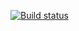[![Build status](https://ci.appveyor.com/api/projects/status/a5rgoqykhlftsjv5?svg=true)](https://ci.appveyor.com/project/Brejnev1917/cardorder1)
